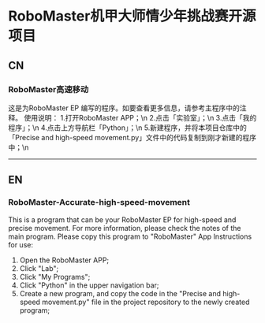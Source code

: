# RoboMaster机甲大师情少年挑战赛开源项目
## CN
### RoboMaster高速移动
这是为RoboMaster EP 编写的程序。如要查看更多信息，请参考主程序中的注释。
使用说明：
1.打开RoboMaster APP；\n
2.点击「实验室」；\n
3.点击「我的程序」；\n
4.点击上方导航栏「Python」；\n
5.新建程序，并将本项目仓库中的「Precise and high-speed movement.py」文件中的代码复制到刚才新建的程序中；\n
****
## EN
### RoboMaster-Accurate-high-speed-movement
This is a program that can be your RoboMaster EP for high-speed and precise movement. For more information, please check the notes of the main program.
Please copy this program to "RoboMaster" App
Instructions for use:
1. Open the RoboMaster APP;
2. Click "Lab";
3. Click "My Programs";
4. Click "Python" in the upper navigation bar;
5. Create a new program, and copy the code in the "Precise and high-speed movement.py" file in the project repository to the newly created program;
